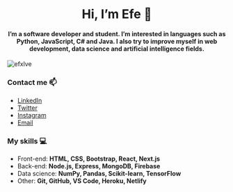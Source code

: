 <h1 align="center">Hi, I’m Efe 👋</h1>
<h4 align="center">I’m a software developer and student. I’m interested in languages such as Python, JavaScript, C# and Java. I also try to improve myself in web development, data science and artificial intelligence fields.</h4>

<p align="left"> <img src="https://komarev.com/ghpvc/?username=efxlve&label=Profile%20views&color=0e75b6&style=flat" alt="efxlve" /> </p>

<h3 align="left">Contact me 📫</h3>

- [LinkedIn](https://www.linkedin.com/in/efxlve/)
- [Twitter](https://twitter.com/efxlve)
- [Instagram](https://www.instagram.com/just.efxlve/)
- [Email](http://muharremefecayirbahce@gmail.com)

<h3 align="left">My skills 💻</h3>

- Front-end: **HTML, CSS, Bootstrap, React, Next.js**
- Back-end: **Node.js, Express, MongoDB, Firebase**
- Data science: **NumPy, Pandas, Scikit-learn, TensorFlow**
- Other: **Git, GitHub, VS Code, Heroku, Netlify**


